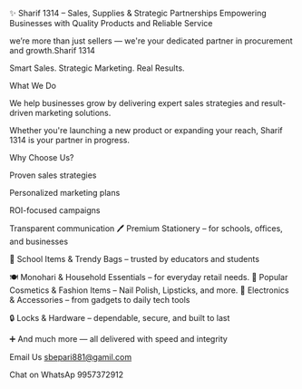 ✨ Sharif 1314 – Sales, Supplies & Strategic Partnerships
Empowering Businesses with Quality Products and Reliable Service

 we’re more than just sellers —
we're your dedicated partner in procurement and growth.Sharif 1314

Smart Sales. Strategic Marketing. Real Results.

What We Do

We help businesses grow by delivering expert sales strategies and result-driven marketing solutions.

Whether you're launching a new product or expanding your reach, Sharif 1314 is your partner in progress.


Why Choose Us?

Proven sales strategies

Personalized marketing plans

ROI-focused campaigns

Transparent communication
🖊️ Premium Stationery – for schools, offices, and businesses

🏫 School Items & Trendy Bags – trusted by educators and students

🍽️ Monohari & Household Essentials – for everyday retail needs. 
💄 Popular Cosmetics & Fashion Items – Nail Polish, Lipsticks, and more. 
🔌 Electronics & Accessories – from gadgets to daily tech tools

🔒 Locks & Hardware – dependable, secure, and built to last

➕ And much more — all delivered with speed and integrity



Email Us sbepari881@gamil.com

Chat on WhatsAp 9957372912
